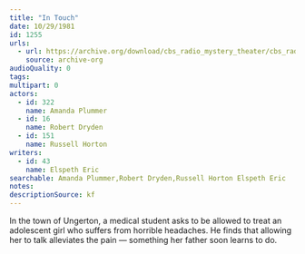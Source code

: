 ```yaml
---
title: "In Touch"
date: 10/29/1981
id: 1255
urls: 
  - url: https://archive.org/download/cbs_radio_mystery_theater/cbs_radio_mystery_theater-1251-1300.zip/cbs_radio_mystery_theater-1251-1300%2Fcbsrmt_1255_in_touch.mp3
    source: archive-org
audioQuality: 0
tags: 
multipart: 0
actors:  
  - id: 322
    name: Amanda Plummer  
  - id: 16
    name: Robert Dryden  
  - id: 151
    name: Russell Horton
writers:  
  - id: 43
    name: Elspeth Eric
searchable: Amanda Plummer,Robert Dryden,Russell Horton Elspeth Eric
notes: 
descriptionSource: kf
---
```

In the town of Ungerton, a medical student asks to be allowed to treat an adolescent girl who suffers from horrible headaches. He finds that allowing her to talk alleviates the pain — something her father soon learns to do.